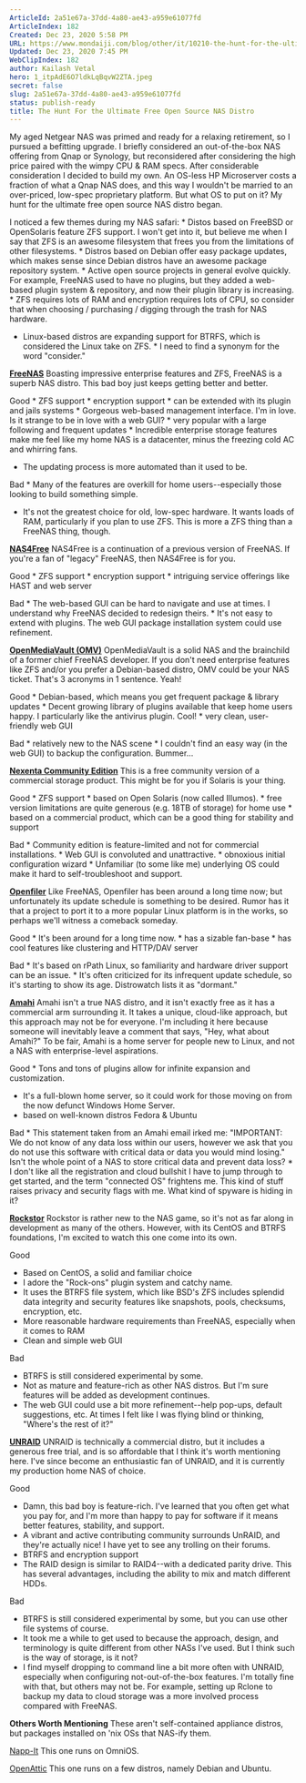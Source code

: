 ```yaml
---
ArticleId: 2a51e67a-37dd-4a80-ae43-a959e61077fd
ArticleIndex: 182
Created: Dec 23, 2020 5:58 PM
URL: https://www.mondaiji.com/blog/other/it/10210-the-hunt-for-the-ultimate-free-open-source-nas-distro
Updated: Dec 23, 2020 7:45 PM
WebClipIndex: 182
author: Kailash Vetal
hero: 1_itpAdE6O7ldkLqBqvW2ZTA.jpeg
secret: false
slug: 2a51e67a-37dd-4a80-ae43-a959e61077fd
status: publish-ready
title: The Hunt For the Ultimate Free Open Source NAS Distro
---
```

My aged Netgear NAS was primed and ready for a relaxing retirement, so I pursued a befitting upgrade. I briefly considered an out-of-the-box NAS offering from Qnap or Synology, but reconsidered after considering the high price paired with the wimpy CPU & RAM specs. After considerable consideration I decided to build my own. An OS-less HP Microserver costs a fraction of what a Qnap NAS does, and this way I wouldn't be married to an over-priced, low-spec proprietary platform. But what OS to put on it? My hunt for the ultimate free open source NAS distro began.

I noticed a few themes during my NAS safari: * Distos based on FreeBSD or OpenSolaris feature ZFS support. I won't get into it, but believe me when I say that ZFS is an awesome filesystem that frees you from the limitations of other filesystems. * Distros based on Debian offer easy package updates, which makes sense since Debian distros have an awesome package repository system. * Active open source projects in general evolve quickly. For example, FreeNAS used to have no plugins, but they added a web-based plugin system & repository, and now their plugin library is increasing. * ZFS requires lots of RAM and encryption requires lots of CPU, so consider that when choosing / purchasing / digging through the trash for NAS hardware.
* Linux-based distros are expanding support for BTRFS, which is considered the Linux take on ZFS. * I need to find a synonym for the word "consider."

**[FreeNAS](http://www.freenas.org/)** Boasting impressive enterprise features and ZFS, FreeNAS is a superb NAS distro. This bad boy just keeps getting better and better.

Good * ZFS support * encryption support * can be extended with its plugin and jails systems * Gorgeous web-based management interface. I'm in love. Is it strange to be in love with a web GUI? * very popular with a large following and frequent updates * Incredible enterprise storage features make me feel like my home NAS is a datacenter, minus the freezing cold AC and whirring fans.
* The updating process is more automated than it used to be.

Bad * Many of the features are overkill for home users--especially those looking to build something simple.
* It's not the greatest choice for old, low-spec hardware. It wants loads of RAM, particularly if you plan to use ZFS. This is more a ZFS thing than a FreeNAS thing, though.

**[NAS4Free](http://www.nas4free.org/)** NAS4Free is a continuation of a previous version of FreeNAS. If you're a fan of "legacy" FreeNAS, then NAS4Free is for you.

Good * ZFS support * encryption support * intriguing service offerings like HAST and web server

Bad * The web-based GUI can be hard to navigate and use at times. I understand why FreeNAS decided to redesign theirs. * It's not easy to extend with plugins. The web GUI package installation system could use refinement.

**[OpenMediaVault (OMV)](http://www.openmediavault.org/)** OpenMediaVault is a solid NAS and the brainchild of a former chief FreeNAS developer. If you don't need enterprise features like ZFS and/or you prefer a Debian-based distro, OMV could be your NAS ticket. That's 3 acronyms in 1 sentence. Yeah!

Good * Debian-based, which means you get frequent package & library updates * Decent growing library of plugins available that keep home users happy. I particularly like the antivirus plugin. Cool! * very clean, user-friendly web GUI

Bad * relatively new to the NAS scene * I couldn't find an easy way (in the web GUI) to backup the configuration. Bummer...

**[Nexenta Community Edition](http://www.nexenta.com/)** This is a free community version of a commercial storage product. This might be for you if Solaris is your thing.

Good * ZFS support * based on Open Solaris (now called Illumos). * free version limitations are quite generous (e.g. 18TB of storage) for home use * based on a commercial product, which can be a good thing for stability and support

Bad * Community edition is feature-limited and not for commercial installations. * Web GUI is convoluted and unattractive. * obnoxious initial configuration wizard * Unfamiliar (to some like me) underlying OS could make it hard to self-troubleshoot and support.

**[Openfiler](http://www.openfiler.com/)** Like FreeNAS, Openfiler has been around a long time now; but unfortunately its update schedule is something to be desired. Rumor has it that a project to port it to a more popular Linux platform is in the works, so perhaps we'll witness a comeback someday.

Good * It's been around for a long time now. * has a sizable fan-base * has cool features like clustering and HTTP/DAV server

Bad * It's based on rPath Linux, so familiarity and hardware driver support can be an issue. * It's often criticized for its infrequent update schedule, so it's starting to show its age. Distrowatch lists it as "dormant."

**[Amahi](https://www.amahi.org/)** Amahi isn't a true NAS distro, and it isn't exactly free as it has a commercial arm surrounding it. It takes a unique, cloud-like approach, but this approach may not be for everyone. I'm including it here because someone will inevitably leave a comment that says, "Hey, what about Amahi?" To be fair, Amahi is a home server for people new to Linux, and not a NAS with enterprise-level aspirations.

Good * Tons and tons of plugins allow for infinite expansion and customization.
* It's a full-blown home server, so it could work for those moving on from the now defunct Windows Home Server.
* based on well-known distros Fedora & Ubuntu

Bad * This statement taken from an Amahi email irked me: "IMPORTANT: We do not know of any data loss within our users, however we ask that you do not use this software with critical data or data you would mind losing." Isn't the whole point of a NAS to store critical data and prevent data loss? * I don't like all the registration and cloud bullshit I have to jump through to get started, and the term "connected OS" frightens me. This kind of stuff raises privacy and security flags with me. What kind of spyware is hiding in it?

**[Rockstor](http://www.rockstor.com/)**
Rockstor is rather new to the NAS game, so it's not as far along in development as many of the others. However, with its CentOS and BTRFS foundations, I'm excited to watch this one come into its own.

Good
* Based on CentOS, a solid and familiar choice
* I adore the "Rock-ons" plugin system and catchy name.
* It uses the BTRFS file system, which like BSD's ZFS includes splendid data integrity and security features like snapshots, pools, checksums, encryption, etc.
* More reasonable hardware requirements than FreeNAS, especially when it comes to RAM
* Clean and simple web GUI

Bad
* BTRFS is still considered experimental by some.
* Not as mature and feature-rich as other NAS distros. But I'm sure features will be added as development continues.
* The web GUI could use a bit more refinement--help pop-ups, default suggestions, etc. At times I felt like I was flying blind or thinking, "Where's the rest of it?"

**[UNRAID](https://unraid.net/)**
UNRAID is technically a commercial distro, but it includes a generous free trial, and is so affordable that I think it's worth mentioning here. I've since become an enthusiastic fan of UNRAID, and it is currently my production home NAS of choice.

Good
* Damn, this bad boy is feature-rich. I've learned that you often get what you pay for, and I'm more than happy to pay for software if it means better features, stability, and support.
* A vibrant and active contributing community surrounds UnRAID, and they're actually nice! I have yet to see any trolling on their forums.
* BTRFS and encryption support
* The RAID design is similar to RAID4--with a dedicated parity drive. This has several advantages, including the ability to mix and match different HDDs.

Bad
* BTRFS is still considered experimental by some, but you can use other file systems of course.
* It took me a while to get used to because the approach, design, and terminology is quite different from other NASs I've used. But I think such is the way of storage, is it not?
* I find myself dropping to command line a bit more often with UNRAID, especially when configuring not-out-of-the-box features. I'm totally fine with that, but others may not be. For example, setting up Rclone to backup my data to cloud storage was a more involved process compared with FreeNAS.

**Others Worth Mentioning**
These aren't self-contained appliance distros, but packages installed on 'nix OSs that NAS-ify them.

[Napp-It](http://www.napp-it.org/)
This one runs on OmniOS.

[OpenAttic](http://openattic.org/)
This one runs on a few distros, namely Debian and Ubuntu.
